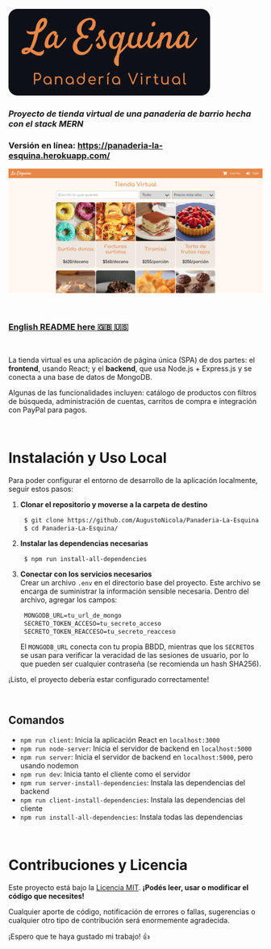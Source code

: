 ![Panadería La Esquina](Logo.png)
### *Proyecto de tienda virtual de una panadería de barrio hecha con el stack MERN*

### **Versión en línea: https://panaderia-la-esquina.herokuapp.com/**

![Screenshot](screenshot.png)
  
<br>

### [English README here :uk: :us:](README-EN.md)

<br>

La tienda virtual es una aplicación de página única (SPA) de dos partes: el **frontend**, usando React; y el **backend**, que usa Node.js + Express.js y se conecta a una base de datos de MongoDB.

Algunas de las funcionalidades incluyen: catálogo de productos con filtros de búsqueda, administración de cuentas,  carritos de compra e integración con PayPal para pagos.

<br />

# Instalación y Uso Local
Para poder configurar el entorno de desarrollo de la aplicación localmente, seguir estos pasos:

1. **Clonar el repositorio y moverse a la carpeta de destino**
	
		$ git clone https://github.com/AugustoNicola/Panaderia-La-Esquina
		$ cd Panaderia-La-Esquina/
	
2. **Instalar las dependencias necesarias**
		
		$ npm run install-all-dependencies

3. **Conectar con los servicios necesarios**  
	Crear un archivo `.env` en el directorio base del proyecto. Este archivo se encarga de suministrar la información sensible necesaria. Dentro del archivo, agregar los campos:
	
		MONGODB_URL=tu_url_de_mongo
		SECRETO_TOKEN_ACCESO=tu_secreto_acceso
		SECRETO_TOKEN_REACCESO=tu_secreto_reacceso
	El `MONGODB_URL` conecta con tu propia BBDD, mientras que los `SECRETO`s se usan para verificar la veracidad de las sesiones de usuario, por lo que pueden ser cualquier contraseña (se recomienda un hash SHA256).

¡Listo, el proyecto debería estar configurado correctamente!

<br />

## Comandos

* `npm run client`: Inicia la aplicación React en `localhost:3000`
* `npm run node-server`: Inicia el servidor de backend en `localhost:5000`
* `npm run server`: Inicia el servidor de backend en `localhost:5000`, pero usando nodemon
* `npm run dev`: Inicia tanto el cliente como el servidor
* `npm run server-install-dependencies`: Instala las dependencias del backend
* `npm run client-install-dependencies`: Instala las dependencias del cliente
* `npm run install-all-dependencies`: Instala todas las dependencias

<br />

# Contribuciones y Licencia
Este proyecto está bajo la [Licencia MIT](https://choosealicense.com/licenses/mit/). **¡Podés leer, usar o modificar el código que necesites!**

Cualquier aporte de código, notificación de errores o fallas, sugerencias o cualquier otro tipo de contribución será enormemente agradecida. 

¡Espero que te haya gustado mi trabajo! :+1: